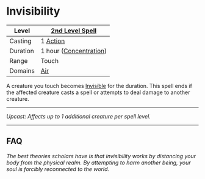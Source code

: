# Invisibility

| Level    | [2nd Level Spell](2nd%20Level%20Spells.md)                                           |
| -------- | --------------------------------------------------- |
| Casting  | 1 [Action](../../../../Game%20Procedures/Action.md) |
| Duration | 1 hour ([Concentration](../../../Spellcasting/Concentration.md)) |
| Range    | Touch                                               |
| Domains  | [Air](../../../Spell%20Domains/Air.md)              |

A creature you touch becomes [Invisible](../../../../Conditions/Invisible.md) for the duration. This spell ends if the affected creature casts a spell or attempts to deal damage to another creature.

---
*Upcast: Affects up to 1 additional creature per spell level.*

---

## FAQ

*The best theories scholars have is that invisibility works by distancing your body from the physical realm. By attempting to harm another being, your soul is forcibly reconnected to the world.*
